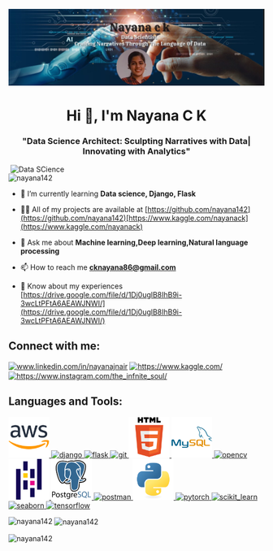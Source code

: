 ![logo](https://github.com/nayana142/nayana142/blob/main/BANNER.png)
<h1 align="center">Hi 👋, I'm Nayana C K</h1>
<h3 align="center"> "Data Science Architect: Sculpting Narratives with Data| Innovating with Analytics" </h3>

<img align="right" alt="Data SCience" width="500" src="https://i.makeagif.com/media/4-05-2022/FvBVst.gif">

<p align="left"> <img src="https://komarev.com/ghpvc/?username=nayana142&label=Profile%20views&color=0e75b6&style=flat" alt="nayana142" /> </p>

- 🌱 I’m currently learning **Data science, Django, Flask**

- 👨‍💻 All of my projects are available at [https://github.com/nayana142](https://github.com/nayana142)[https://www.kaggle.com/nayanack](https://www.kaggle.com/nayanack)

- 💬 Ask me about **Machine learning,Deep learning,Natural language processing**

- 📫 How to reach me **cknayana86@gmail.com**

- 📄 Know about my experiences [https://drive.google.com/file/d/1Dj0uglB8IhB9i-3wcLtPFtA6AEAWJNWI/](https://drive.google.com/file/d/1Dj0uglB8IhB9i-3wcLtPFtA6AEAWJNWI/)

<h2 align="left">Connect with me:</h2>
<p align="left">
<a href="https://linkedin.com/in/www.linkedin.com/in/nayanajnair" target="blank"><img align="center" src="https://raw.githubusercontent.com/rahuldkjain/github-profile-readme-generator/master/src/images/icons/Social/linked-in-alt.svg" alt="www.linkedin.com/in/nayanajnair" height="50" width="50" /></a>
<a href="https://kaggle.com/https://www.kaggle.com/" target="blank"><img align="center" src="https://raw.githubusercontent.com/rahuldkjain/github-profile-readme-generator/master/src/images/icons/Social/kaggle.svg" alt="https://www.kaggle.com/" height="50" width="50" /></a>
<a href="https://instagram.com/https://www.instagram.com/the_infnite_soul/" target="blank"><img align="center" src="https://raw.githubusercontent.com/rahuldkjain/github-profile-readme-generator/master/src/images/icons/Social/instagram.svg" alt="https://www.instagram.com/the_infnite_soul/" height="50" width="50" /></a>
</p>

<h2 align="left">Languages and Tools:</h2>
<p align="left"> <a href="https://aws.amazon.com" target="_blank" rel="noreferrer"> <img src="https://raw.githubusercontent.com/devicons/devicon/master/icons/amazonwebservices/amazonwebservices-original-wordmark.svg" alt="aws" width="80" height="80"/> </a> <a href="https://www.djangoproject.com/" target="_blank" rel="noreferrer"> <img src="https://cdn.worldvectorlogo.com/logos/django.svg" alt="django" width="80" height="80"/> </a> <a href="https://flask.palletsprojects.com/" target="_blank" rel="noreferrer"> <img src="https://encrypted-tbn0.gstatic.com/images?q=tbn:ANd9GcTuYjUrLNXZ9t4eL97fjo93C9NBCFxixJGoBA&s" alt="flask" width="80" height="80"/> </a> <a href="https://git-scm.com/" target="_blank" rel="noreferrer"> <img src="https://www.vectorlogo.zone/logos/git-scm/git-scm-icon.svg" alt="git" width="80" height="80"/> </a> <a href="https://www.w3.org/html/" target="_blank" rel="noreferrer"> <img src="https://raw.githubusercontent.com/devicons/devicon/master/icons/html5/html5-original-wordmark.svg" alt="html5" width="80" height="80"/> </a> <a href="https://www.mysql.com/" target="_blank" rel="noreferrer"> <img src="https://raw.githubusercontent.com/devicons/devicon/master/icons/mysql/mysql-original-wordmark.svg" alt="mysql" width="80" height="80"/> </a> <a href="https://opencv.org/" target="_blank" rel="noreferrer"> <img src="https://www.vectorlogo.zone/logos/opencv/opencv-icon.svg" alt="opencv" width="80" height="80"/> </a> <a href="https://pandas.pydata.org/" target="_blank" rel="noreferrer"> <img src="https://raw.githubusercontent.com/devicons/devicon/2ae2a900d2f041da66e950e4d48052658d850630/icons/pandas/pandas-original.svg" alt="pandas" width="80" height="80"/> </a> <a href="https://www.postgresql.org" target="_blank" rel="noreferrer"> <img src="https://raw.githubusercontent.com/devicons/devicon/master/icons/postgresql/postgresql-original-wordmark.svg" alt="postgresql" width="80" height="80"/> </a> <a href="https://postman.com" target="_blank" rel="noreferrer"> <img src="https://www.vectorlogo.zone/logos/getpostman/getpostman-icon.svg" alt="postman" width="80" height="80"/> </a> <a href="https://www.python.org" target="_blank" rel="noreferrer"> <img src="https://raw.githubusercontent.com/devicons/devicon/master/icons/python/python-original.svg" alt="python" width="80" height="80"/> </a> <a href="https://pytorch.org/" target="_blank" rel="noreferrer"> <img src="https://www.vectorlogo.zone/logos/pytorch/pytorch-icon.svg" alt="pytorch" width="80" height="80"/> </a> <a href="https://scikit-learn.org/" target="_blank" rel="noreferrer"> <img src="https://upload.wikimedia.org/wikipedia/commons/0/05/Scikit_learn_logo_small.svg" alt="scikit_learn" width="80" height="80"/> </a> <a href="https://seaborn.pydata.org/" target="_blank" rel="noreferrer"> <img src="https://seaborn.pydata.org/_images/logo-mark-lightbg.svg" alt="seaborn" width="80" height="80"/> </a> <a href="https://www.tensorflow.org" target="_blank" rel="noreferrer"> <img src="https://www.vectorlogo.zone/logos/tensorflow/tensorflow-icon.svg" alt="tensorflow" width="80" height="80"/> </a> </p>

<p><img align="left" src="https://github-readme-stats.vercel.app/api/top-langs?username=nayana142&show_icons=true&locale=en&layout=compact" alt="nayana142" /></p>

<p>&nbsp;<img align="center" src="https://github-readme-stats.vercel.app/api?username=nayana142&show_icons=true&locale=en" alt="nayana142" /></p>

<p><img align="center" src="https://github-readme-streak-stats.herokuapp.com/?user=nayana142&" alt="nayana142" /></p>

